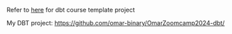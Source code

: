 Refer to [here](https://github.com/omar-binary/data-engineering-zoomcamp/tree/main/04-analytics-engineering/taxi_rides_ny) for dbt course template project

My DBT project: https://github.com/omar-binary/OmarZoomcamp2024-dbt/
